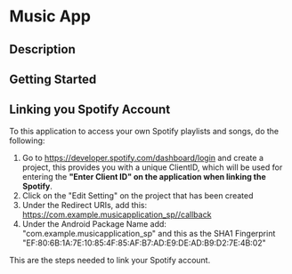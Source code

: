 # **Music App**

## Description

## Getting Started

## Linking you Spotify Account

To this application to access your own Spotify playlists and songs, do the following:

1. Go to https://developer.spotify.com/dashboard/login and create a project, this provides you with a unique ClientID, which will be used for entering the **"Enter Client ID" on the application when linking the Spotify**.
2. Click on the "Edit Setting" on the project that has been created
3. Under the Redirect URIs, add this: https://com.example.musicapplication_sp//callback
4. Under the Android Package Name add: "com.example.musicapplication_sp" and this as the SHA1 Fingerprint "EF:80:6B:1A:7E:10:85:4F:85:AF:B7:AD:E9:DE:AD:B9:D2:7E:4B:02"

This are the steps needed to link your Spotify account.